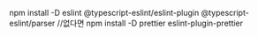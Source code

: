npm install -D eslint @typescript-eslint/eslint-plugin @typescript-eslint/parser //없다면
npm install -D prettier eslint-plugin-prettier